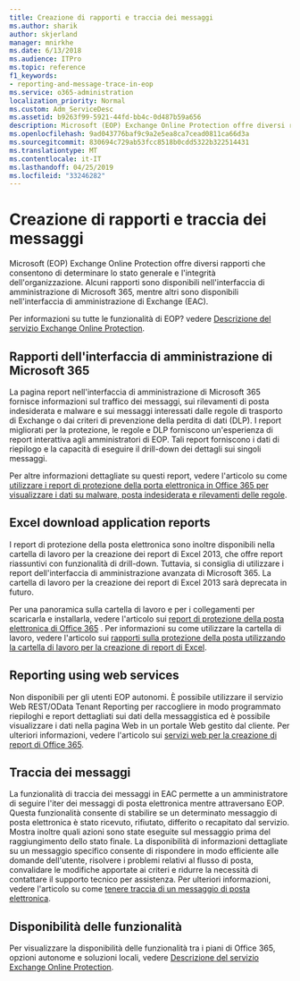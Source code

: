 ```yaml
---
title: Creazione di rapporti e traccia dei messaggi
ms.author: sharik
author: skjerland
manager: mnirkhe
ms.date: 6/13/2018
ms.audience: ITPro
ms.topic: reference
f1_keywords:
- reporting-and-message-trace-in-eop
ms.service: o365-administration
localization_priority: Normal
ms.custom: Adm_ServiceDesc
ms.assetid: b9263f99-5921-44fd-bb4c-0d487b59a656
description: Microsoft (EOP) Exchange Online Protection offre diversi rapporti che consentono di determinare lo stato generale e l'integrità dell'organizzazione. Alcuni rapporti sono disponibili nell'interfaccia di amministrazione di Microsoft 365, mentre altri sono disponibili nell'interfaccia di amministrazione di Exchange (EAC).
ms.openlocfilehash: 9ad043776baf9c9a2e5ea8ca7cead0811ca66d3a
ms.sourcegitcommit: 830694c729ab53fcc8518b0cdd5322b322514431
ms.translationtype: MT
ms.contentlocale: it-IT
ms.lasthandoff: 04/25/2019
ms.locfileid: "33246282"
---
```

# <a name="reporting-and-message-trace"></a>Creazione di rapporti e traccia dei messaggi

Microsoft (EOP) Exchange Online Protection offre diversi rapporti che consentono di determinare lo stato generale e l'integrità dell'organizzazione. Alcuni rapporti sono disponibili nell'interfaccia di amministrazione di Microsoft 365, mentre altri sono disponibili nell'interfaccia di amministrazione di Exchange (EAC).
  
Per informazioni su tutte le funzionalità di EOP? vedere [Descrizione del servizio Exchange Online Protection](exchange-online-protection-service-description.md).
  
## <a name="microsoft-365-admin-center-reports"></a>Rapporti dell'interfaccia di amministrazione di Microsoft 365
<a name="BKMK_office365admincenterreports"> </a>

La pagina report nell'interfaccia di amministrazione di Microsoft 365 fornisce informazioni sul traffico dei messaggi, sui rilevamenti di posta indesiderata e malware e sui messaggi interessati dalle regole di trasporto di Exchange o dai criteri di prevenzione della perdita di dati (DLP). I report migliorati per la protezione, le regole e DLP forniscono un'esperienza di report interattiva agli amministratori di EOP. Tali report forniscono i dati di riepilogo e la capacità di eseguire il drill-down dei dettagli sui singoli messaggi.
  
Per altre informazioni dettagliate su questi report, vedere l'articolo su come [utilizzare i report di protezione della porta elettronica in Office 365 per visualizzare i dati su malware, posta indesiderata e rilevamenti delle regole](https://go.microsoft.com/fwlink/p/?LinkID=401102).
  
## <a name="excel-download-application-reports"></a>Excel download application reports
<a name="BKMK_exceldownloadapplicationreports"> </a>

I report di protezione della posta elettronica sono inoltre disponibili nella cartella di lavoro per la creazione dei report di Excel 2013, che offre report riassuntivi con funzionalità di drill-down. Tuttavia, si consiglia di utilizzare i report dell'interfaccia di amministrazione avanzata di Microsoft 365. La cartella di lavoro per la creazione dei report di Excel 2013 sarà deprecata in futuro. 
  
Per una panoramica sulla cartella di lavoro e per i collegamenti per scaricarla e installarla, vedere l'articolo sui [report di protezione della posta elettronica di Office 365](https://go.microsoft.com/fwlink/p/?LinkId=271776) . Per informazioni su come utilizzare la cartella di lavoro, vedere l'articolo sui [rapporti sulla protezione della posta utilizzando la cartella di lavoro per la creazione di report di Excel](https://go.microsoft.com/fwlink/p/?LinkId=285211).
  
## <a name="reporting-using-web-services"></a>Reporting using web services
<a name="BKMK_reportingusingwebservices"> </a>

Non disponibili per gli utenti EOP autonomi. È possibile utilizzare il servizio Web REST/OData Tenant Reporting per raccogliere in modo programmato riepiloghi e report dettagliati sui dati della messaggistica ed è possibile visualizzare i dati nella pagina Web in un portale Web gestito dal cliente. Per ulteriori informazioni, vedere l'articolo sui [servizi web per la creazione di report di Office 365](https://go.microsoft.com/fwlink/?LinkId=279926).
  
## <a name="message-trace"></a>Traccia dei messaggi
<a name="BKMK_messagetrace"> </a>

La funzionalità di traccia dei messaggi in EAC permette a un amministratore di seguire l'iter dei messaggi di posta elettronica mentre attraversano EOP. Questa funzionalità consente di stabilire se un determinato messaggio di posta elettronica è stato ricevuto, rifiutato, differito o recapitato dal servizio. Mostra inoltre quali azioni sono state eseguite sul messaggio prima del raggiungimento dello stato finale. La disponibilità di informazioni dettagliate su un messaggio specifico consente di rispondere in modo efficiente alle domande dell'utente, risolvere i problemi relativi al flusso di posta, convalidare le modifiche apportate ai criteri e ridurre la necessità di contattare il supporto tecnico per assistenza. Per ulteriori informazioni, vedere l'articolo su come [tenere traccia di un messaggio di posta elettronica](https://go.microsoft.com/fwlink/p/?LinkID=282262).
  
## <a name="feature-availability"></a>Disponibilità delle funzionalità
<a name="BKMK_messagetrace"> </a>

Per visualizzare la disponibilità delle funzionalità tra i piani di Office 365, opzioni autonome e soluzioni locali, vedere [Descrizione del servizio Exchange Online Protection](exchange-online-protection-service-description.md).
  


